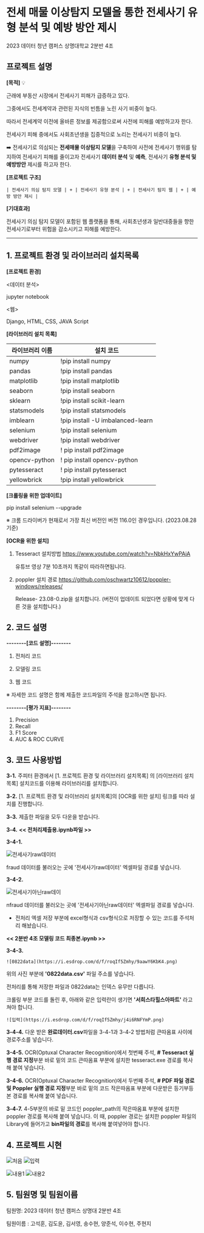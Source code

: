 # 전세 매물 이상탐지 모델을 통한 전세사기 유형 분석 및 예방 방안 제시
2023 데이터 청년 캠퍼스 상명대학교 2분반 4조


## 프로젝트 설명

**[목적]** 💡

근래에 부동산 시장에서 전세사기 피해가 급증하고 있다. 

그중에서도 전세계약과 관련된 지식의 빈틈을 노린 사기 비중이 높다.

따라서 전세계약 이전에 올바른 정보를 제공함으로써 사전에 피해를 예방하고자 한다.

전세사기 피해 중에서도 사회초년생을 집중적으로 노리는 전세사기 비중이 높다.


➡️ 전세사기로 의심되는 **전세매물 이상탐지 모델**을 구축하여 사전에 전세사기 행위를 탐지하여 전세사기 피해를 줄이고자 전세사기 **데이터 분석** 및 **예측**, 전세사기 **유형 분석 및 예방방안** 제시를 하고자 한다.

**[프로젝트 구조]** 

    | 전세사기 의심 탐지 모델 | + | 전세사기 유형 분석 | + | 전세사기 탐지 웹 | + | 예방 방안 제시 |


**[기대효과]**

전세사기 의심 탐지 모델이 포함된 웹 플랫폼을 통해, 사회초년생과 일반대중들을 향한  전세사기로부터 위험을 감소시키고 피해를 예방한다.


------------------


## 1. 프로젝트 환경 및 라이브러리 설치목록

**[프로젝트 환경]**

<데이터 분석>

jupyter notebook

<웹>

Django, HTML, CSS, JAVA Script


**[라이브러리 설치 목록]**

|라이브러리 이름|설치 코드|
|------|---|
|numpy|!pip install numpy|
|pandas|!pip install pandas|
|matplotlib|!pip install matplotlib|
|seaborn|!pip install seaborn|
|sklearn|!pip install scikit-learn|
|statsmodels|!pip install statsmodels|
|imblearn|!pip install -U imbalanced-learn|
|selenium|!pip install selenium|
|webdriver|!pip install webdriver|
|pdf2image|! pip install pdf2image|
|opencv-python|! pip install opencv-python|
|pytesseract|! pip install pytesseract|
|yellowbrick|!pip install yellowbrick|

**[크롤링을 위한 업데이트]**

pip install selenium --upgrade

※ 크롬 드라이버가 현재로서 가장 최신 버전인 버전 116.0인 경우입니다. (2023.08.28 기준)

**[OCR을 위한 설치]**

1. Tesseract 설치방법
   https://www.youtube.com/watch?v=NbkHxYwPAiA

   유튜브 영상 7분 10초까지 똑같이 따라하면됩니다.

3. poppler 설치 경로
    https://github.com/oschwartz10612/poppler-windows/releases/
   
   Release- 23.08-0.zip을 설치합니다. (버전이 업데이트 되었다면 상황에 맞게 다른 것을 설치합니다.)



## 2. 코드 설명

**--------[코드 설명]--------**

1. 전처리 코드
   
2. 모델링 코드
   
3. 웹 코드

※ 자세한 코드 설명은 함께 제출한 코드파일의 주석을 참고하시면 됩니다.

**--------[평가 지표]--------**

1. Precision
2. Recall
3. F1 Score
4. AUC & ROC CURVE

## 3. 코드 사용방법

**3-1.** 주피터 환경에서 [1. 프로젝트 환경 및 라이브러리 설치목록] 의 [라이브러리 설치목록] 설치코드를 이용해 라이브러리를 설치합니다.

**3-2.** [1. 프로젝트 환경 및 라이브러리 설치목록]의 [OCR를 위한 설치] 링크를 따라 설치를 진행합니다. 

**3-3.** 제출한 파일을 모두 다운을 받습니다.

**3-4.** **<< 전처리제출용.ipynb파일 >>**


   **3-4-1.**  

  ![전세사기raw데이터](https://i.esdrop.com/d/f/roqIf5Zmhy/yYMJ0HiwZf.png)
   
  fraud 데이터를 불러오는 곳에 '전세사기raw데이터' 엑셀파일 경로를 넣습니다.

  **3-4-2.**
  
   
  ![전세사기아닌raw데이](https://i.esdrop.com/d/f/roqIf5Zmhy/GK57Kzzloz.png)
   
   nfraud 데이터를 불러오는 곳에 '전세사기아닌raw데이터' 엑셀파일 경로를 넣습니다.

   * 전처리 엑셀 저장 부분에 excel형식과 csv형식으로 저장할 수 있는 코드를 주석처리 해놨습니다.

     

   **<< 2분반 4조 모델링 코드 최종본.ipynb >>**

   **3-4-3.** 
   
    ![0822data](https://i.esdrop.com/d/f/roqIf5Zmhy/9aawY6KbK4.png)

   위의 사진 부분에 **'0822data.csv'** 파일 주소를 넣습니다.
   
 전처리를 통해 저장한 파일과 0822data는 인덱스 유무만 다릅니다.
   
   
   크롤링 부분 코드를 돌린 후, 아래와 같은 입력란이 생기면 **'서희스타힐스아파트'** 라고 쳐야 합니다.

    ![입력](https://i.esdrop.com/d/f/roqIf5Zmhy/j4i6RNFYmP.png)
   
   
   **3-4-4.** 다운 받은 **완료데이터.csv**파일을 3-4-1과 3-4-2 방법처럼 큰따옴표 사이에 경로주소를 넣습니다.
   
   **3-4-5.** OCR(Optuxal Character Recognition)에서 첫번째 주석, **# Tesseract 실행 경로 지정**부분 바로 밑의 코드 큰따옴표 부분에 설치한 tesseract.exe 경로를 복사해 붙여 넣습니다.
   
   **3-4-6.** OCR(Optuxal Character Recognition)에서 두번째 주석, **# PDF 파일 경로 및 Poppler 실행 경로 지정**부분 바로 밑의 코드 작은따옴표 부분에 다운받은 등기부등본 경로를 복사해 붙여 넣습니다.

   **3-4-7.** 4-5부분의 바로 밑 코드인 poppler_path의  작은따옴표 부분에 설치한 poppler 경로를 복사해 붙여 넣습니다.
       이 때, poppler 경로는 설치한 poppler 파일의 Library에 들어가고 **bin파일의 경로**를 복사해 붙여넣어야 합니다.

   
   


## 4. 프로젝트 시현

![처음](https://i.esdrop.com/d/f/roqIf5Zmhy/VwKOpXTR0c.png)
![입력](https://i.esdrop.com/d/f/roqIf5Zmhy/MteKml30cT.png)

![내용1](https://i.esdrop.com/d/f/roqIf5Zmhy/ECqfwuYKRH.png)
![내용2](https://i.esdrop.com/d/f/roqIf5Zmhy/tVW2cbNows.png)



## 5. 팀원명 및 팀원이름

팀원명: 2023 데이터 청년 캠퍼스 상명대 2분반 4조

팀원이름 : 고석훈, 김도윤, 김서영, 송수현, 양준석, 이수현, 주현지
